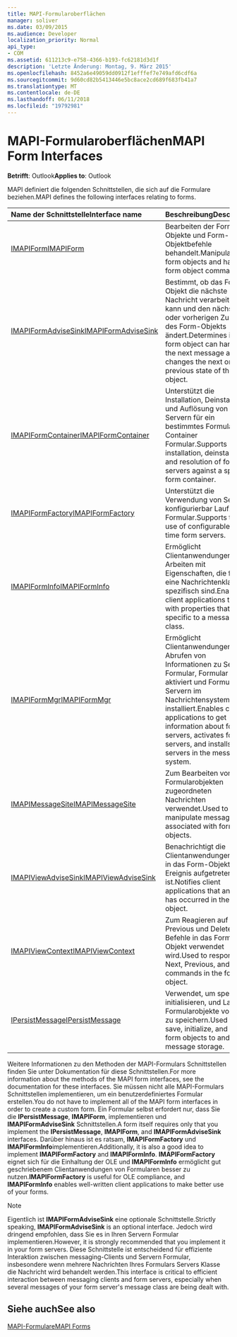 ```yaml
---
title: MAPI-Formularoberflächen
manager: soliver
ms.date: 03/09/2015
ms.audience: Developer
localization_priority: Normal
api_type:
- COM
ms.assetid: 611213c9-e758-4366-b193-fc62181d3d1f
description: 'Letzte Änderung: Montag, 9. März 2015'
ms.openlocfilehash: 8452a6e49059dd0912f1efffef7e749afd6cdf6a
ms.sourcegitcommit: 9d60cd82b5413446e5bc8ace2cd689f683fb41a7
ms.translationtype: MT
ms.contentlocale: de-DE
ms.lasthandoff: 06/11/2018
ms.locfileid: "19792981"
---
```

# <a name="mapi-form-interfaces"></a><span data-ttu-id="1d207-103">MAPI-Formularoberflächen</span><span class="sxs-lookup"><span data-stu-id="1d207-103">MAPI Form Interfaces</span></span>

  
  
<span data-ttu-id="1d207-104">**Betrifft**: Outlook</span><span class="sxs-lookup"><span data-stu-id="1d207-104">**Applies to**: Outlook</span></span> 
  
<span data-ttu-id="1d207-105">MAPI definiert die folgenden Schnittstellen, die sich auf die Formulare beziehen.</span><span class="sxs-lookup"><span data-stu-id="1d207-105">MAPI defines the following interfaces relating to forms.</span></span>
  
|<span data-ttu-id="1d207-106">**Name der Schnittstelle**</span><span class="sxs-lookup"><span data-stu-id="1d207-106">**Interface name**</span></span>|<span data-ttu-id="1d207-107">**Beschreibung**</span><span class="sxs-lookup"><span data-stu-id="1d207-107">**Description**</span></span>|
|:-----|:-----|
|[<span data-ttu-id="1d207-108">IMAPIForm</span><span class="sxs-lookup"><span data-stu-id="1d207-108">IMAPIForm</span></span>](imapiformiunknown.md) <br/> |<span data-ttu-id="1d207-109">Bearbeiten der Formular-Objekte und Form-Objektbefehle behandelt.</span><span class="sxs-lookup"><span data-stu-id="1d207-109">Manipulates form objects and handles form object commands.</span></span>  <br/> |
|[<span data-ttu-id="1d207-110">IMAPIFormAdviseSink</span><span class="sxs-lookup"><span data-stu-id="1d207-110">IMAPIFormAdviseSink</span></span>](imapiformadvisesinkiunknown.md) <br/> |<span data-ttu-id="1d207-111">Bestimmt, ob das Form-Objekt die nächste Nachricht verarbeiten kann und den nächsten oder vorherigen Zustand des Form-Objekts ändert.</span><span class="sxs-lookup"><span data-stu-id="1d207-111">Determines if the form object can handle the next message and changes the next or previous state of the form object.</span></span>  <br/> |
|[<span data-ttu-id="1d207-112">IMAPIFormContainer</span><span class="sxs-lookup"><span data-stu-id="1d207-112">IMAPIFormContainer</span></span>](imapiformcontaineriunknown.md) <br/> |<span data-ttu-id="1d207-113">Unterstützt die Installation, Deinstallation und Auflösung von Servern für ein bestimmtes Formular Container Formular.</span><span class="sxs-lookup"><span data-stu-id="1d207-113">Supports installation, deinstallation, and resolution of form servers against a specific form container.</span></span>  <br/> |
|[<span data-ttu-id="1d207-114">IMAPIFormFactory</span><span class="sxs-lookup"><span data-stu-id="1d207-114">IMAPIFormFactory</span></span>](imapiformfactoryiunknown.md) <br/> |<span data-ttu-id="1d207-115">Unterstützt die Verwendung von Servern konfigurierbar Laufzeit-Formular.</span><span class="sxs-lookup"><span data-stu-id="1d207-115">Supports the use of configurable run-time form servers.</span></span>  <br/> |
|[<span data-ttu-id="1d207-116">IMAPIFormInfo</span><span class="sxs-lookup"><span data-stu-id="1d207-116">IMAPIFormInfo</span></span>](imapiforminfoimapiprop.md) <br/> |<span data-ttu-id="1d207-117">Ermöglicht Clientanwendungen zum Arbeiten mit Eigenschaften, die für eine Nachrichtenklasse spezifisch sind.</span><span class="sxs-lookup"><span data-stu-id="1d207-117">Enables client applications to work with properties that are specific to a message class.</span></span>  <br/> |
|[<span data-ttu-id="1d207-118">IMAPIFormMgr</span><span class="sxs-lookup"><span data-stu-id="1d207-118">IMAPIFormMgr</span></span>](imapiformmgriunknown.md) <br/> |<span data-ttu-id="1d207-119">Ermöglicht Clientanwendungen zum Abrufen von Informationen zu Servern Formular, Formular Server aktiviert und Formular Servern im Nachrichtensystem installiert.</span><span class="sxs-lookup"><span data-stu-id="1d207-119">Enables client applications to get information about form servers, activates form servers, and installs form servers in the messaging system.</span></span>  <br/> |
|[<span data-ttu-id="1d207-120">IMAPIMessageSite</span><span class="sxs-lookup"><span data-stu-id="1d207-120">IMAPIMessageSite</span></span>](imapimessagesiteiunknown.md) <br/> |<span data-ttu-id="1d207-121">Zum Bearbeiten von Formularobjekten zugeordneten Nachrichten verwendet.</span><span class="sxs-lookup"><span data-stu-id="1d207-121">Used to manipulate messages associated with form objects.</span></span>  <br/> |
|[<span data-ttu-id="1d207-122">IMAPIViewAdviseSink</span><span class="sxs-lookup"><span data-stu-id="1d207-122">IMAPIViewAdviseSink</span></span>](imapiviewadvisesinkiunknown.md) <br/> |<span data-ttu-id="1d207-123">Benachrichtigt die Clientanwendungen, die in das Form-Objekt ein Ereignis aufgetreten ist.</span><span class="sxs-lookup"><span data-stu-id="1d207-123">Notifies client applications that an event has occurred in the form object.</span></span>  <br/> |
|[<span data-ttu-id="1d207-124">IMAPIViewContext</span><span class="sxs-lookup"><span data-stu-id="1d207-124">IMAPIViewContext</span></span>](imapiviewcontextiunknown.md) <br/> |<span data-ttu-id="1d207-125">Zum Reagieren auf Next, Previous und Delete-Befehle in das Form-Objekt verwendet wird.</span><span class="sxs-lookup"><span data-stu-id="1d207-125">Used to respond to Next, Previous, and Delete commands in the form object.</span></span>  <br/> |
|[<span data-ttu-id="1d207-126">IPersistMessage</span><span class="sxs-lookup"><span data-stu-id="1d207-126">IPersistMessage</span></span>](ipersistmessageiunknown.md) <br/> |<span data-ttu-id="1d207-127">Verwendet, um speichern, initialisieren, und Laden Formularobjekte von und zu speichern.</span><span class="sxs-lookup"><span data-stu-id="1d207-127">Used to save, initialize, and load form objects to and from message storage.</span></span>  <br/> |
   
<span data-ttu-id="1d207-128">Weitere Informationen zu den Methoden der MAPI-Formulars Schnittstellen finden Sie unter Dokumentation für diese Schnittstellen.</span><span class="sxs-lookup"><span data-stu-id="1d207-128">For more information about the methods of the MAPI form interfaces, see the documentation for these interfaces.</span></span> <span data-ttu-id="1d207-129">Sie müssen nicht alle MAPI-Formulars Schnittstellen implementieren, um ein benutzerdefiniertes Formular erstellen.</span><span class="sxs-lookup"><span data-stu-id="1d207-129">You do not have to implement all of the MAPI form interfaces in order to create a custom form.</span></span> <span data-ttu-id="1d207-130">Ein Formular selbst erfordert nur, dass Sie die **IPersistMessage**, **IMAPIForm**, implementieren und **IMAPIFormAdviseSink** Schnittstellen.</span><span class="sxs-lookup"><span data-stu-id="1d207-130">A form itself requires only that you implement the **IPersistMessage**, **IMAPIForm**, and **IMAPIFormAdviseSink** interfaces.</span></span> <span data-ttu-id="1d207-131">Darüber hinaus ist es ratsam, **IMAPIFormFactory** und **IMAPIFormInfo**implementieren.</span><span class="sxs-lookup"><span data-stu-id="1d207-131">Additionally, it is also a good idea to implement **IMAPIFormFactory** and **IMAPIFormInfo**.</span></span> <span data-ttu-id="1d207-132">**IMAPIFormFactory** eignet sich für die Einhaltung der OLE und **IMAPIFormInfo** ermöglicht gut geschriebenem Clientanwendungen von Formularen besser zu nutzen.</span><span class="sxs-lookup"><span data-stu-id="1d207-132">**IMAPIFormFactory** is useful for OLE compliance, and **IMAPIFormInfo** enables well-written client applications to make better use of your forms.</span></span> 
  
> [!NOTE]
> <span data-ttu-id="1d207-133">Eigentlich ist **IMAPIFormAdviseSink** eine optionale Schnittstelle.</span><span class="sxs-lookup"><span data-stu-id="1d207-133">Strictly speaking, **IMAPIFormAdviseSink** is an optional interface.</span></span> <span data-ttu-id="1d207-134">Jedoch wird dringend empfohlen, dass Sie es in Ihren Servern Formular implementieren.</span><span class="sxs-lookup"><span data-stu-id="1d207-134">However, it is strongly recommended that you implement it in your form servers.</span></span> <span data-ttu-id="1d207-135">Diese Schnittstelle ist entscheidend für effiziente Interaktion zwischen messaging-Clients und Servern Formular, insbesondere wenn mehrere Nachrichten Ihres Formulars Servers Klasse die Nachricht wird behandelt werden.</span><span class="sxs-lookup"><span data-stu-id="1d207-135">This interface is critical to efficient interaction between messaging clients and form servers, especially when several messages of your form server's message class are being dealt with.</span></span> 
  
## <a name="see-also"></a><span data-ttu-id="1d207-136">Siehe auch</span><span class="sxs-lookup"><span data-stu-id="1d207-136">See also</span></span>



[<span data-ttu-id="1d207-137">MAPI-Formulare</span><span class="sxs-lookup"><span data-stu-id="1d207-137">MAPI Forms</span></span>](mapi-forms.md)

